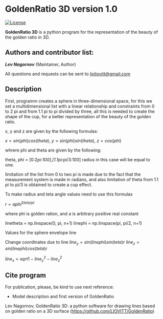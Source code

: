 GoldenRatio 3D version 1.0
====================
[![License](https://img.shields.io/badge/License-GPLv3-orange.svg)](https://github.com/)

**GoldenRatio 3D** is a python program for the representation of the beauty of the golden ratio in 3D. 

Authors and contributor list:
---
_**Lev Nagornov**_ (Maintainer, Author)

All questions and requests can be sent to lioliovitt@gmail.com  

Description
---
First, programm creates a sphere in three-dimensional space, for this we set a multidimensional list with a linear
relationship and constraints from 0 to 2 pi and from 1.1 pi to pi divided by three, all this is needed to create the shape
of the cup, for a better representation of the beauty of the golden ratio.

x, y and z are given by the following formulas:

$`
x = sin(phi) cos(theta),
`$
$`
y = sin(phi) sin(theta),
`$
$`
z = cos(phi)
`$

whrere phi and theta are given by the following:

theta, phi = [0:2*pi:100],[1.1*pi:pi/3:100]
radius in this case will be equal to one.

limitation of the list from 0 to two pi is made due to the fact that the measurement system is made in radians,
and also limitation of theta from 1.1 pi to pi/3 is obtained to create a cup effect.

To make radius and teta angle values need to use this formulas

$`r=aphi^{2teta/pi}`$

where phi is golden ration, and a is arbitrary positive real constant


linetheta = np.linspace(0, pi, n+1)
linephi = np.linspace(pi, pi/2, n+1)

Values for the sphere envelope line


Change coordinates due to line
$`
line_y = sin(linephi)sin(teta)r
`$
$`
line_z = sin(linephi)cos(teta)r
`$

$`
line_x = sqrt{1-line_y^2-line_z^2}
`$


## Cite program

For publication, please, be kind to use next reference:

- Model description and first version of GoldenRatio

Lev Nagornov,  GoldenRatio 3D: a python software for drawing lines based on golden ratio on a 3D surface (https://github.com/LIOVITT/GoldenRatio)

